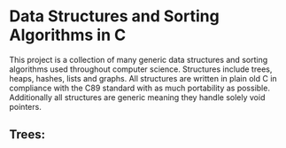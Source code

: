 # Data Structures and Sorting Algorithms in C
This project is a collection of many generic data structures and sorting algorithms used throughout
computer science. Structures include trees, heaps, hashes, lists and graphs. All structures are
written in plain old C in compliance with the C89 standard with as much portability as possible.
Additionally all structures are generic meaning they handle solely void pointers. 

## Trees:
